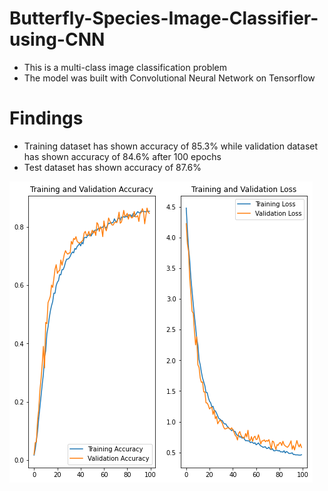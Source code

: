 # Butterfly-Species-Image-Classifier-using-CNN
- This is a multi-class image classification problem
- The model was built with Convolutional Neural Network on Tensorflow

# Findings
- Training dataset has shown accuracy of 85.3% while validation dataset has shown accuracy of 84.6% after 100 epochs
- Test dataset has shown accuracy of 87.6%

![Training and Validation Accuracy and Loss](https://github.com/ShamikRana/Butterfly-Species-Image-Classifier-using-CNN/blob/main/Accuracy%20and%20Loss.png)
